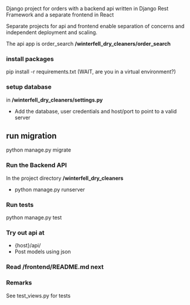 Django project for orders with a backend api written in Django Rest Framework and a separate frontend in React

Separate projects for api and frontend enable separation of concerns and independent deployment and scaling. 

The api app is order_search
**/winterfell_dry_cleaners/order_search**

### install packages
pip install -r requirements.txt (WAIT, are you in a virtual environment?)

### setup database
in **/winterfell_dry_cleaners/settings.py**
- Add the database, user credentials and host/port to point to a valid server

## run migration
python manage.py migrate

### Run the Backend API
In the project directory **/winterfell_dry_cleaners**
- python manage.py runserver

### Run tests
python manage.py test

### Try out api at
- {host}/api/
- Post models using json 

### Read **/frontend/README.md next**

### Remarks
See test_views.py for tests


